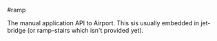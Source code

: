 #ramp

The manual application API to Airport.  This
sis usually embedded in jet-bridge
(or ramp-stairs which isn't provided
yet).